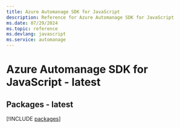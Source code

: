 ```yaml
---
title: Azure Automanage SDK for JavaScript
description: Reference for Azure Automanage SDK for JavaScript
ms.date: 07/29/2024
ms.topic: reference
ms.devlang: javascript
ms.service: automanage
---
```

# Azure Automanage SDK for JavaScript - latest
## Packages - latest
[!INCLUDE [packages](automanage-index.md)]